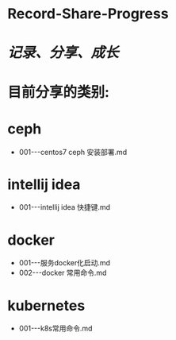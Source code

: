 # Record-Share-Progress
# **_记录、分享、成长_**
# 目前分享的类别:  
# ceph 
- 001---centos7 ceph 安装部署.md

# intellij idea 
- 001---intellij idea 快捷键.md  

# docker  
- 001---服务docker化启动.md  
- 002---docker 常用命令.md 

# kubernetes 
- 001---k8s常用命令.md 
